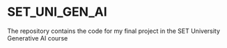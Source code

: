 # SET_UNI_GEN_AI
The repository contains the code for my final project in the SET University Generative AI course
